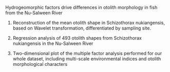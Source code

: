 Hydrogeomorphic factors drive differences in otolith morphology in fish from the Nu-Salween River


1. Reconstruction of the mean otolith shape in Schizothorax nukiangensis, based on  Wavelet transformation, differentiated by sampling site.

2. Regression analysis of 493 otolith shapes from Schizothorax nukiangensis in the Nu-Salween River

3. Two-dimensional plot of the multiple factor analysis performed for our whole dataset, including multi-scale environmental indices and otolith morphological characters
